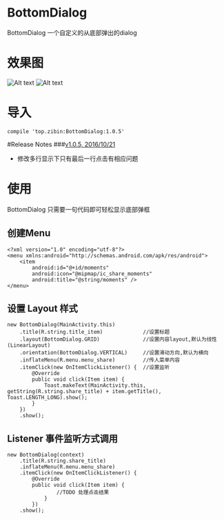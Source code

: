 # BottomDialog
BottomDialog 一个自定义的从底部弹出的dialog

# 效果图 
![Alt text](/art/horizontal.png) ![Alt text](/art/vertical.png)

# 导入
    compile 'top.zibin:BottomDialog:1.0.5'

#Release Notes
###[v1.0.5, 2016/10/21](https://github.com/Curzibn/BottomDialog/milestone/1)

- 修改多行显示下只有最后一行点击有相应问题

# 使用
BottomDialog 只需要一句代码即可轻松显示底部弹框

## 创建Menu
    <?xml version="1.0" encoding="utf-8"?>
    <menu xmlns:android="http://schemas.android.com/apk/res/android">
        <item
            android:id="@+id/moments"
            android:icon="@mipmap/ic_share_moments"
            android:title="@string/moments" />
    </menu>
    
## 设置 Layout 样式

    new BottomDialog(MainActivity.this)
        .title(R.string.title_item)             //设置标题
        .layout(BottomDialog.GRID)              //设置内容layout,默认为线性(LinearLayout)
        .orientation(BottomDialog.VERTICAL)     //设置滑动方向,默认为横向
        .inflateMenu(R.menu.menu_share)         //传人菜单内容
        .itemClick(new OnItemClickListener() {  //设置监听
            @Override
            public void click(Item item) {
                Toast.makeText(MainActivity.this, getString(R.string.share_title) + item.getTitle(), Toast.LENGTH_LONG).show();
            }
        })
        .show();

## Listener 事件监听方式调用
    new BottomDialog(context)
        .title(R.string.share_title)
        .inflateMenu(R.menu.menu_share)
        .itemClick(new OnItemClickListener() {
            @Override
            public void click(Item item) {
                    //TODO 处理点击结果
                }
            })
        .show();
